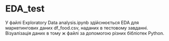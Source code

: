 # EDA_test
У файлі Exploratory Data analysis.ipynb здійснюється EDA для маркетингових даних df_food.csv, наданих в тестовому завданні.  
Візуалізація даних в тому ж файлі за допомогою різних бібліотек Python. 
